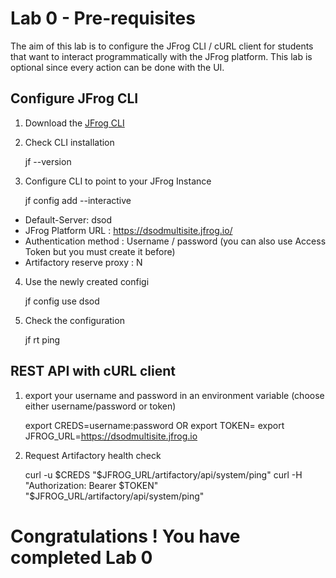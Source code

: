 # Lab 0 - Pre-requisites

The aim of this lab is to configure the JFrog CLI / cURL client for students that want to interact programmatically with the JFrog platform. This lab is optional since every action can be done with the UI.

## Configure JFrog CLI

1. Download the [JFrog CLI](https://jfrog.com/getcli/)
2. Check CLI installation


      jf --version

3. Configure CLI to point to your JFrog Instance


      jf config add --interactive


- Default-Server: dsod
- JFrog Platform URL : https://dsodmultisite.jfrog.io/
- Authentication method : Username / password (you can also use Access Token but you must create it before)
- Artifactory reserve proxy : N

4. Use the newly created configi


      jf config use dsod

5. Check the configuration


      jf rt ping


## REST API with cURL client

1. export your username and password in an environment variable (choose either username/password or token)


      export CREDS=username:password
      OR 
      export TOKEN=<TOKEN>
      export JFROG_URL=https://dsodmultisite.jfrog.io

2. Request Artifactory health check


      curl -u $CREDS "$JFROG_URL/artifactory/api/system/ping"
      curl -H "Authorization: Bearer $TOKEN" "$JFROG_URL/artifactory/api/system/ping"




# Congratulations ! You have completed Lab 0
